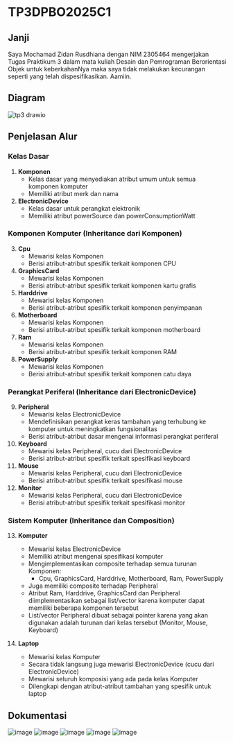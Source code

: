 # TP3DPBO2025C1

## Janji
Saya Mochamad Zidan Rusdhiana dengan NIM 2305464 mengerjakan Tugas Praktikum 3 dalam mata kuliah Desain dan Pemrograman Berorientasi Objek untuk keberkahanNya maka saya tidak melakukan kecurangan seperti yang telah dispesifikasikan. Aamiin.

## Diagram
![tp3 drawio](https://github.com/user-attachments/assets/c04847dc-4833-4ea0-a5c7-d8fbd8433794)

## Penjelasan Alur
### Kelas Dasar
1. **Komponen**
   - Kelas dasar yang menyediakan atribut umum untuk semua komponen komputer
   - Memiliki atribut merk dan nama
2. **ElectronicDevice**
   - Kelas dasar untuk perangkat elektronik
   - Memiliki atribut powerSource dan powerConsumptionWatt

### Komponen Komputer (Inheritance dari Komponen)
3. **Cpu**
   - Mewarisi kelas Komponen
   - Berisi atribut-atribut spesifik terkait komponen CPU
4. **GraphicsCard**
   - Mewarisi kelas Komponen
   - Berisi atribut-atribut spesifik terkait komponen kartu grafis
5. **Harddrive**
   - Mewarisi kelas Komponen
   - Berisi atribut-atribut spesifik terkait komponen penyimpanan
6. **Motherboard**
   - Mewarisi kelas Komponen
   - Berisi atribut-atribut spesifik terkait komponen motherboard
7. **Ram**
   - Mewarisi kelas Komponen
   - Berisi atribut-atribut spesifik terkait komponen RAM
8. **PowerSupply**
   - Mewarisi kelas Komponen
   - Berisi atribut-atribut spesifik terkait komponen catu daya

### Perangkat Periferal (Inheritance dari ElectronicDevice)
9. **Peripheral**
   - Mewarisi kelas ElectronicDevice
   - Mendefinisikan perangkat keras tambahan yang terhubung ke komputer untuk meningkatkan fungsionalitas
   - Berisi atribut-atribut dasar mengenai informasi perangkat periferal
10. **Keyboard**
    - Mewarisi kelas Peripheral, cucu dari ElectronicDevice
    - Berisi atribut-atribut spesifik terkait spesifikasi keyboard
11. **Mouse**
    - Mewarisi kelas Peripheral, cucu dari ElectronicDevice
    - Berisi atribut-atribut spesifik terkait spesifikasi mouse
12. **Monitor**
    - Mewarisi kelas Peripheral, cucu dari ElectronicDevice
    - Berisi atribut-atribut spesifik terkait spesifikasi monitor

### Sistem Komputer (Inheritance dan Composition)
13. **Komputer**
    - Mewarisi kelas ElectronicDevice
    - Memiliki atribut mengenai spesifikasi komputer
    - Mengimplementasikan composite terhadap semua turunan Komponen:
      - Cpu, GraphicsCard, Harddrive, Motherboard, Ram, PowerSupply
    - Juga memiliki composite terhadap Peripheral
    - Atribut Ram, Harddrive, GraphicsCard dan Peripheral diimplementasikan sebagai list/vector karena komputer dapat memiliki beberapa komponen tersebut
    - List/vector Peripheral dibuat sebagai pointer karena yang akan digunakan adalah turunan dari kelas tersebut (Monitor, Mouse, Keyboard)

14. **Laptop**
    - Mewarisi kelas Komputer
    - Secara tidak langsung juga mewarisi ElectronicDevice (cucu dari ElectronicDevice)
    - Mewarisi seluruh komposisi yang ada pada kelas Komputer
    - Dilengkapi dengan atribut-atribut tambahan yang spesifik untuk laptop

## Dokumentasi
![image](https://github.com/user-attachments/assets/8cd72434-2ce0-4e42-b5f6-e5e5eed25076)
![image](https://github.com/user-attachments/assets/4fe57716-9285-416b-b4e8-11d4475573e1)
![image](https://github.com/user-attachments/assets/56aabc04-6d8a-49dc-9527-e007f5f81962)
![image](https://github.com/user-attachments/assets/fc489ff2-44c4-45f9-9936-e0f9928154bc)
![image](https://github.com/user-attachments/assets/a04d5d77-8f9f-46a9-8565-d7b884a7d58d)
